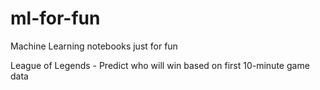 # ml-for-fun
 Machine Learning notebooks just for fun 

League of Legends - Predict who will win based on first 10-minute game data